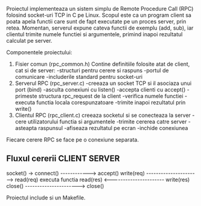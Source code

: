 Proiectul implementeaza un sistem simplu de Remote Procedure Call (RPC) folosind socket-uri TCP in C pe Linux.
Scopul este ca un program client sa poata apela functii care sunt de fapt executate pe un proces server, prin retea.
Momentan, serverul expune cateva functii de exemplu (add, sub), iar clientul trimite numele functiei si argumentele, primind inapoi rezultatul calculat pe server.

Componentele proiectului:
1) Fisier comun (rpc_common.h)
Contine definitiile folosite atat de client, cat si de server:
-structuri pentru cerere si raspuns
-portul de comunicare
-includerile standard pentru socket-uri
2) Serverul RPC (rpc_server.c)
-creeaza un socket TCP si il asociaza unui port (bind)
-asculta conexiuni cu listen()
-accepta clienti cu accept()
-primeste structura rpc_request de la client
-verifica numele functiei 
-executa functia locala corespunzatoare
-trimite inapoi rezultatul prin write()
3) Clientul RPC (rpc_client.c)
creeaza socketul si se conecteaza la server
-cere utilizatorului functia si argumentele
-trimite cererea catre server
-asteapta raspunsul
-afiseaza rezultatul pe ecran
-inchide conexiunea

Fiecare cerere RPC se face pe o conexiune separata.

Fluxul cererii
CLIENT                              SERVER
---------------------------------------------------
socket() → connect()  ------------> accept()
write(req)  ----------------------> read(req)
                                   executa functia
read(res)  <---------------------- write(res)
close()     ----------------------> close()

Proiectul include si un Makefile.

